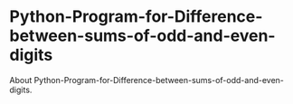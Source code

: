 # Python-Program-for-Difference-between-sums-of-odd-and-even-digits
About  Python-Program-for-Difference-between-sums-of-odd-and-even-digits. 
